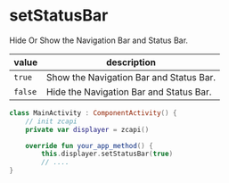 # setStatusBar

Hide Or Show the Navigation Bar and Status Bar.

| value   | description                             |
|---------|-----------------------------------------|
| `true`  | Show the Navigation Bar and Status Bar. |
| `false` | Hide the Navigation Bar and Status Bar. |

```kotlin
class MainActivity : ComponentActivity() {
    // init zcapi
    private var displayer = zcapi()

    override fun your_app_method() {
        this.displayer.setStatusBar(true)
        // ....
}
```